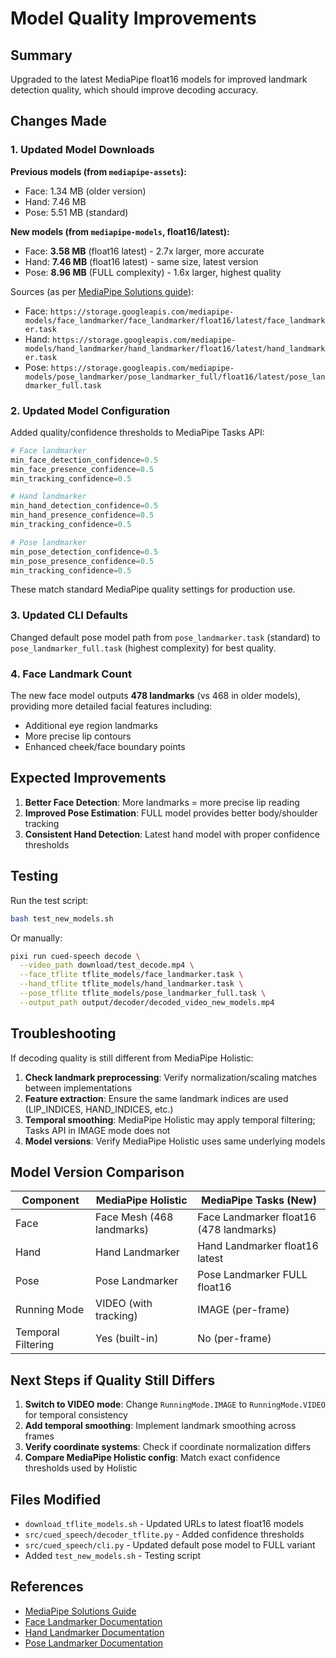 # Model Quality Improvements

## Summary

Upgraded to the latest MediaPipe float16 models for improved landmark detection quality, which should improve decoding accuracy.

## Changes Made

### 1. Updated Model Downloads

**Previous models (from `mediapipe-assets`):**
- Face: 1.34 MB (older version)
- Hand: 7.46 MB 
- Pose: 5.51 MB (standard)

**New models (from `mediapipe-models`, float16/latest):**
- Face: **3.58 MB** (float16 latest) - 2.7x larger, more accurate
- Hand: **7.46 MB** (float16 latest) - same size, latest version
- Pose: **8.96 MB** (FULL complexity) - 1.6x larger, highest quality

Sources (as per [MediaPipe Solutions guide](https://ai.google.dev/edge/mediapipe/solutions/guide)):
- Face: `https://storage.googleapis.com/mediapipe-models/face_landmarker/face_landmarker/float16/latest/face_landmarker.task`
- Hand: `https://storage.googleapis.com/mediapipe-models/hand_landmarker/hand_landmarker/float16/latest/hand_landmarker.task`
- Pose: `https://storage.googleapis.com/mediapipe-models/pose_landmarker/pose_landmarker_full/float16/latest/pose_landmarker_full.task`

### 2. Updated Model Configuration

Added quality/confidence thresholds to MediaPipe Tasks API:

```python
# Face landmarker
min_face_detection_confidence=0.5
min_face_presence_confidence=0.5
min_tracking_confidence=0.5

# Hand landmarker  
min_hand_detection_confidence=0.5
min_hand_presence_confidence=0.5
min_tracking_confidence=0.5

# Pose landmarker
min_pose_detection_confidence=0.5
min_pose_presence_confidence=0.5
min_tracking_confidence=0.5
```

These match standard MediaPipe quality settings for production use.

### 3. Updated CLI Defaults

Changed default pose model path from `pose_landmarker.task` (standard) to `pose_landmarker_full.task` (highest complexity) for best quality.

### 4. Face Landmark Count

The new face model outputs **478 landmarks** (vs 468 in older models), providing more detailed facial features including:
- Additional eye region landmarks
- More precise lip contours
- Enhanced cheek/face boundary points

## Expected Improvements

1. **Better Face Detection**: More landmarks = more precise lip reading
2. **Improved Pose Estimation**: FULL model provides better body/shoulder tracking
3. **Consistent Hand Detection**: Latest hand model with proper confidence thresholds

## Testing

Run the test script:

```bash
bash test_new_models.sh
```

Or manually:

```bash
pixi run cued-speech decode \
  --video_path download/test_decode.mp4 \
  --face_tflite tflite_models/face_landmarker.task \
  --hand_tflite tflite_models/hand_landmarker.task \
  --pose_tflite tflite_models/pose_landmarker_full.task \
  --output_path output/decoder/decoded_video_new_models.mp4
```

## Troubleshooting

If decoding quality is still different from MediaPipe Holistic:

1. **Check landmark preprocessing**: Verify normalization/scaling matches between implementations
2. **Feature extraction**: Ensure the same landmark indices are used (LIP_INDICES, HAND_INDICES, etc.)
3. **Temporal smoothing**: MediaPipe Holistic may apply temporal filtering; Tasks API in IMAGE mode does not
4. **Model versions**: Verify MediaPipe Holistic uses same underlying models

## Model Version Comparison

| Component | MediaPipe Holistic | MediaPipe Tasks (New) |
|-----------|-------------------|----------------------|
| Face | Face Mesh (468 landmarks) | Face Landmarker float16 (478 landmarks) |
| Hand | Hand Landmarker | Hand Landmarker float16 latest |
| Pose | Pose Landmarker | Pose Landmarker FULL float16 |
| Running Mode | VIDEO (with tracking) | IMAGE (per-frame) |
| Temporal Filtering | Yes (built-in) | No (per-frame) |

## Next Steps if Quality Still Differs

1. **Switch to VIDEO mode**: Change `RunningMode.IMAGE` to `RunningMode.VIDEO` for temporal consistency
2. **Add temporal smoothing**: Implement landmark smoothing across frames
3. **Verify coordinate systems**: Check if coordinate normalization differs
4. **Compare MediaPipe Holistic config**: Match exact confidence thresholds used by Holistic

## Files Modified

- `download_tflite_models.sh` - Updated URLs to latest float16 models
- `src/cued_speech/decoder_tflite.py` - Added confidence thresholds
- `src/cued_speech/cli.py` - Updated default pose model to FULL variant
- Added `test_new_models.sh` - Testing script

## References

- [MediaPipe Solutions Guide](https://ai.google.dev/edge/mediapipe/solutions/guide)
- [Face Landmarker Documentation](https://ai.google.dev/edge/mediapipe/solutions/vision/face_landmarker)
- [Hand Landmarker Documentation](https://ai.google.dev/edge/mediapipe/solutions/vision/hand_landmarker)
- [Pose Landmarker Documentation](https://ai.google.dev/edge/mediapipe/solutions/vision/pose_landmarker)

